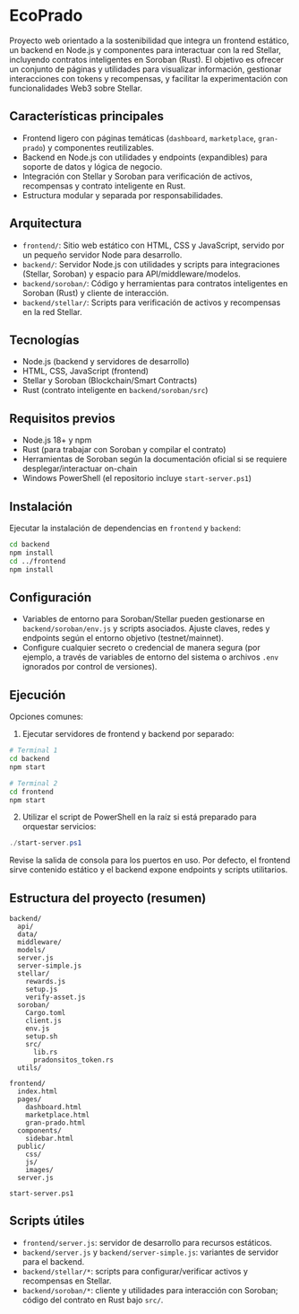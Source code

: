 # EcoPrado

Proyecto web orientado a la sostenibilidad que integra un frontend estático, un backend en Node.js y componentes para interactuar con la red Stellar, incluyendo contratos inteligentes en Soroban (Rust). El objetivo es ofrecer un conjunto de páginas y utilidades para visualizar información, gestionar interacciones con tokens y recompensas, y facilitar la experimentación con funcionalidades Web3 sobre Stellar.

## Características principales
- Frontend ligero con páginas temáticas (`dashboard`, `marketplace`, `gran-prado`) y componentes reutilizables.
- Backend en Node.js con utilidades y endpoints (expandibles) para soporte de datos y lógica de negocio.
- Integración con Stellar y Soroban para verificación de activos, recompensas y contrato inteligente en Rust.
- Estructura modular y separada por responsabilidades.

## Arquitectura
- `frontend/`: Sitio web estático con HTML, CSS y JavaScript, servido por un pequeño servidor Node para desarrollo.
- `backend/`: Servidor Node.js con utilidades y scripts para integraciones (Stellar, Soroban) y espacio para API/middleware/modelos.
- `backend/soroban/`: Código y herramientas para contratos inteligentes en Soroban (Rust) y cliente de interacción.
- `backend/stellar/`: Scripts para verificación de activos y recompensas en la red Stellar.

## Tecnologías
- Node.js (backend y servidores de desarrollo)
- HTML, CSS, JavaScript (frontend)
- Stellar y Soroban (Blockchain/Smart Contracts)
- Rust (contrato inteligente en `backend/soroban/src`)

## Requisitos previos
- Node.js 18+ y npm
- Rust (para trabajar con Soroban y compilar el contrato)
- Herramientas de Soroban según la documentación oficial si se requiere desplegar/interactuar on-chain
- Windows PowerShell (el repositorio incluye `start-server.ps1`)

## Instalación
Ejecutar la instalación de dependencias en `frontend` y `backend`:

```bash
cd backend
npm install
cd ../frontend
npm install
```

## Configuración
- Variables de entorno para Soroban/Stellar pueden gestionarse en `backend/soroban/env.js` y scripts asociados. Ajuste claves, redes y endpoints según el entorno objetivo (testnet/mainnet).
- Configure cualquier secreto o credencial de manera segura (por ejemplo, a través de variables de entorno del sistema o archivos `.env` ignorados por control de versiones).

## Ejecución
Opciones comunes:

1) Ejecutar servidores de frontend y backend por separado:
```bash
# Terminal 1
cd backend
npm start

# Terminal 2
cd frontend
npm start
```

2) Utilizar el script de PowerShell en la raíz si está preparado para orquestar servicios:
```powershell
./start-server.ps1
```

Revise la salida de consola para los puertos en uso. Por defecto, el frontend sirve contenido estático y el backend expone endpoints y scripts utilitarios.

## Estructura del proyecto (resumen)
```
backend/
  api/
  data/
  middleware/
  models/
  server.js
  server-simple.js
  stellar/
    rewards.js
    setup.js
    verify-asset.js
  soroban/
    Cargo.toml
    client.js
    env.js
    setup.sh
    src/
      lib.rs
      pradonsitos_token.rs
  utils/

frontend/
  index.html
  pages/
    dashboard.html
    marketplace.html
    gran-prado.html
  components/
    sidebar.html
  public/
    css/
    js/
    images/
  server.js

start-server.ps1
```

## Scripts útiles
- `frontend/server.js`: servidor de desarrollo para recursos estáticos.
- `backend/server.js` y `backend/server-simple.js`: variantes de servidor para el backend.
- `backend/stellar/*`: scripts para configurar/verificar activos y recompensas en Stellar.
- `backend/soroban/*`: cliente y utilidades para interacción con Soroban; código del contrato en Rust bajo `src/`.
